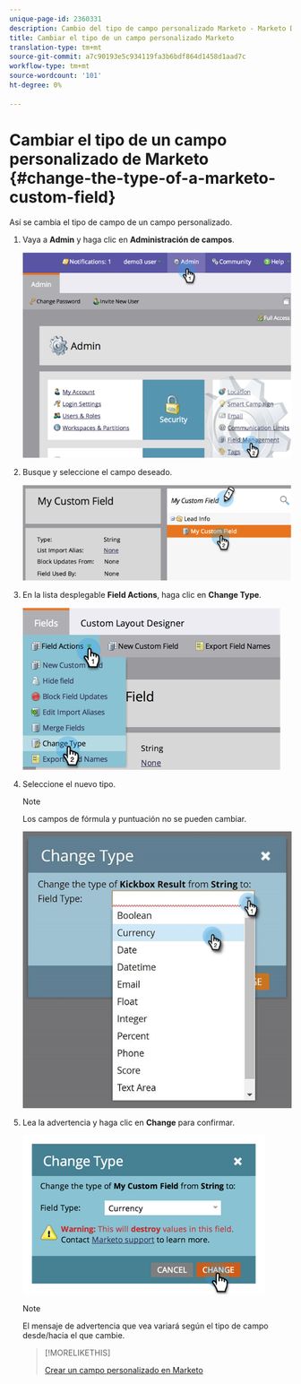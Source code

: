 ```yaml
---
unique-page-id: 2360331
description: Cambio del tipo de campo personalizado Marketo - Marketo Docs - Documentación del producto
title: Cambiar el tipo de un campo personalizado Marketo
translation-type: tm+mt
source-git-commit: a7c90193e5c934119fa3b6bdf864d1458d1aad7c
workflow-type: tm+mt
source-wordcount: '101'
ht-degree: 0%

---
```



# Cambiar el tipo de un campo personalizado de Marketo {#change-the-type-of-a-marketo-custom-field}

Así se cambia el tipo de campo de un campo personalizado.

1. Vaya a **Admin** y haga clic en **Administración de campos**.

   ![](assets/image2014-9-18-13-3a4-3a39.png)

1. Busque y seleccione el campo deseado.

   ![](assets/image2014-9-18-13-3a4-3a48.png)

1. En la lista desplegable **Field Actions**, haga clic en **Change Type**.

   ![](assets/image2014-9-18-13-3a4-3a57.png)

1. Seleccione el nuevo tipo.

   >[!NOTE]
   >
   >Los campos de fórmula y puntuación no se pueden cambiar.

   ![](assets/change-the-type-of-a-marketo-custom-field-4.png)

1. Lea la advertencia y haga clic en **Change** para confirmar.

   ![](assets/image2014-9-18-13-3a5-3a23.png)

   >[!NOTE]
   >
   >El mensaje de advertencia que vea variará según el tipo de campo desde/hacia el que cambie.

   >[!MORELIKETHIS]
   >
   >[Crear un campo personalizado en Marketo](/help/marketo/product-docs/administration/field-management/create-a-custom-field-in-marketo.md)
